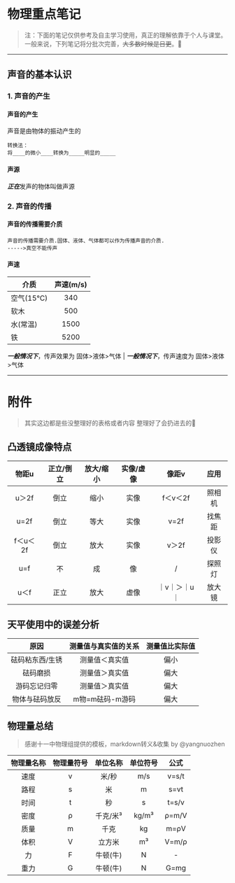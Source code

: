 # 物理重点笔记

>注：下面的笔记仅供参考及自主学习使用，真正的理解依靠于个人与课堂。
>一般来说，下列笔记将分批次完善，~~大多数时候是日更~~。🍫

----

## 声音的基本认识

### 1. 声音的产生
  
#### 声音的产生

  声音是由物体的振动产生的
  
  ```
  转换法：
  将____的微小____转换为_____明显的_____
  ```
  
#### 声源
  
  ***正在***发声的物体叫做声源

### 2. 声音的传播

#### 声音的传播需要介质
  
    声音的传播需要介质.固体、液体、气体都可以作为传播声音的介质.
    ----->真空不能传声
    
#### 声速

  介质|声速(m/s)
  --|:--:
  空气(15℃)|340
  软木|500
  水(常温)|1500
  铁|5200

  ***一般情况下***，传声效果为
    固体>液体>气体 |
  ***一般情况下***，传声速度为
    固体>液体>气体

---

# 附件

>其实这边都是些没整理好的表格或者内容 整理好了会扔进去的🤜

## 凸透镜成像特点

物距u|正立/倒立|放大/缩小|实像/虚像|像距v|应用
  :--:|:--:|:--:|:--:|:--:|:--:
  u＞2f|倒立|缩小|实像|f＜v＜2f|照相机
  u=2f|倒立|等大|实像|v=2f|找焦距
  f＜u＜2f|倒立|放大|实像|v＞2f|投影仪
  u=f|不|成|像|/|探照灯
  u＜f|正立|放大|虚像|｜v｜＞｜u｜|放大镜

## 天平使用中的误差分析

原因|测量值与真实值的关系|测量值比实际值
  :--:|:--:|:--:
  砝码粘东西/生锈|测量值＜真实值|偏小
  砝码磨损|测量值＞真实值|偏大
  游码忘记归零|测量值＞真实值|偏大
  物体与砝码放反|m物=m砝码-m游码|偏大

## 物理量总结

>感谢十一中物理组提供的模板，markdown转义&收集 by @yangnuozhen


 物理量名称|物理量符号|单位名称|单位符号|公式
  :--:|:--:|:--:|:--:|:--:
  速度|v|米/秒|m/s|v=s/t
  路程|s|米|m|s=vt
  时间|t|秒|s|t=s/v
  密度|ρ|千克/米³|kg/m³|ρ=m/V
  质量|m|千克|kg|m=ρV
  体积|V|立方米|m³|V=m/ρ
  力|F|牛顿(牛)|N|-
  重力|G|牛顿(牛)|N|G=mg
